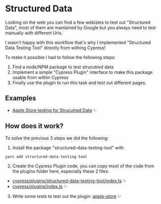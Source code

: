 # Structured Data

Looking on the web you can find a few webistes to test out "Structured Data", most of them are mantained by Google but you always need to test manually with different Urls.

I wasn't happy with this workflow that's why I implemented "Structured Data Testing Tool" directly from withing Cypress!

To make it possible I had to follow the following steps:
1. Find a node/NPM package to test strucutred data
2. Implement a simple "Cypress Plugin" interface to make this package usable from within Cypress
3. Finally use the plugin to run this task and test out different pages.

## Examples
- [Apple Store testing for Strucutred Data](cypress/integration/apple-store.ts) ✨

## How does it work? 
To solve the previous 3 steps we did the following:
1. Install the package "structured-data-testing-tool" with
```typescript
yarn add structured-data-testing-tool
```
2. Create the Cypress Plugin code, you can copy most of the code from the plugins folder here, especially these 2 files:
- [cypress/plugins/structured-data-testing-tool/index.ts](cypress/plugins/structured-data-testing-tool/index.ts) ✨
- [cypress/plugins/index.ts](cypress/plugins/index.ts) ✨

3. Write some tests to test out the plugin: [apple-store](cypress/integration/apple-store.ts) ✨